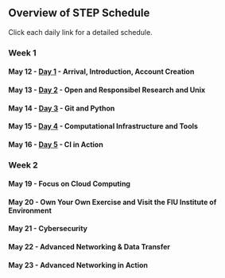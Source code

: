 ## Overview of STEP Schedule 

Click each daily link for a detailed schedule.

### Week 1

#### May 12 - [Day 1](https://github.com/access-ci-org/Operations-STEP-2025/blob/main/May12.md) - Arrival, Introduction, Account Creation
#### May 13 - [Day 2](https://github.com/access-ci-org/Operations-STEP-2025/blob/main/May13.md) - Open and Responsibel Research and Unix
#### May 14 - [Day 3](https://github.com/access-ci-org/Operations-STEP-2025/blob/main/May14.md) - Git and Python
#### May 15 - [Day 4](https://github.com/access-ci-org/Operations-STEP-2025/blob/main/May15.md) - Computational Infrastructure and Tools
#### May 16 - [Day 5](https://github.com/access-ci-org/Operations-STEP-2025/blob/main/May16.md) - CI in Action

### Week 2

#### May 19 - Focus on Cloud Computing
#### May 20 - Own Your Own Exercise and Visit the FIU Institute of Environment
#### May 21 - Cybersecurity
#### May 22 - Advanced Networking & Data Transfer
#### May 23 - Advanced Networking in Action

